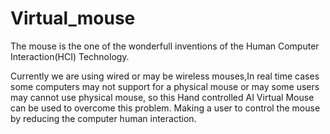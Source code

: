 # Virtual_mouse
The mouse is the one of the wonderfull inventions of the Human Computer Interaction(HCI) Technology.

Currently we are using wired or may be wireless mouses,In real time cases some computers may not support for a physical mouse or may some users may cannot use physical mouse, so this Hand controlled AI Virtual Mouse can be used to overcome this problem. Making a user to control the mouse by reducing the computer human interaction.

